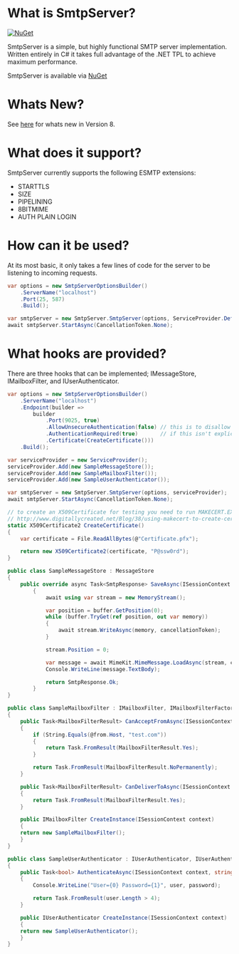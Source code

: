 # What is SmtpServer?

[![NuGet](https://img.shields.io/nuget/v/SmtpServer.svg)](https://www.nuget.org/packages/SmtpServer/)

SmtpServer is a simple, but highly functional SMTP server implementation. Written entirely in C# it takes full advantage of the .NET TPL to achieve maximum performance.

SmtpServer is available via [NuGet](https://www.nuget.org/packages/SmtpServer/)

# Whats New?

See [here](https://github.com/cosullivan/SmtpServer/blob/master/Version8.md) for whats new in Version 8.

# What does it support?

SmtpServer currently supports the following ESMTP extensions:

- STARTTLS
- SIZE
- PIPELINING
- 8BITMIME
- AUTH PLAIN LOGIN

# How can it be used?

At its most basic, it only takes a few lines of code for the server to be listening to incoming requests.

```cs
var options = new SmtpServerOptionsBuilder()
    .ServerName("localhost")
    .Port(25, 587)
    .Build();

var smtpServer = new SmtpServer.SmtpServer(options, ServiceProvider.Default);
await smtpServer.StartAsync(CancellationToken.None);
```

# What hooks are provided?

There are three hooks that can be implemented; IMessageStore, IMailboxFilter, and IUserAuthenticator.

```cs
var options = new SmtpServerOptionsBuilder()
    .ServerName("localhost")
    .Endpoint(builder =>
        builder
            .Port(9025, true)
            .AllowUnsecureAuthentication(false) // this is to disallow sending PLAIN credentials without an SSL/TLS tunnel
            .AuthenticationRequired(true)       // if this isn't explicitely set to true, the UserAuthenticator provider has no effect
            .Certificate(CreateCertificate()))
    .Build();

var serviceProvider = new ServiceProvider();
serviceProvider.Add(new SampleMessageStore());
serviceProvider.Add(new SampleMailboxFilter());
serviceProvider.Add(new SampleUserAuthenticator());

var smtpServer = new SmtpServer.SmtpServer(options, serviceProvider);
await smtpServer.StartAsync(CancellationToken.None);

// to create an X509Certificate for testing you need to run MAKECERT.EXE and then PVK2PFX.EXE
// http://www.digitallycreated.net/Blog/38/using-makecert-to-create-certificates-for-development
static X509Certificate2 CreateCertificate()
{
    var certificate = File.ReadAllBytes(@"Certificate.pfx");

    return new X509Certificate2(certificate, "P@ssw0rd");
}
```

```cs
public class SampleMessageStore : MessageStore
{
    public override async Task<SmtpResponse> SaveAsync(ISessionContext context, IMessageTransaction transaction, ReadOnlySequence<byte> buffer, CancellationToken cancellationToken)
        {
            await using var stream = new MemoryStream();

            var position = buffer.GetPosition(0);
            while (buffer.TryGet(ref position, out var memory))
            {
                await stream.WriteAsync(memory, cancellationToken);
            }

            stream.Position = 0;

            var message = await MimeKit.MimeMessage.LoadAsync(stream, cancellationToken);
            Console.WriteLine(message.TextBody);

            return SmtpResponse.Ok;
        }
}
```

```cs
public class SampleMailboxFilter : IMailboxFilter, IMailboxFilterFactory
{
    public Task<MailboxFilterResult> CanAcceptFromAsync(ISessionContext context, IMailbox @from, int size, CancellationToken cancellationToken)
    {
        if (String.Equals(@from.Host, "test.com"))
        {
            return Task.FromResult(MailboxFilterResult.Yes);
        }

        return Task.FromResult(MailboxFilterResult.NoPermanently);
    }

    public Task<MailboxFilterResult> CanDeliverToAsync(ISessionContext context, IMailbox to, IMailbox @from, CancellationToken token)
    {
        return Task.FromResult(MailboxFilterResult.Yes);
    }

    public IMailboxFilter CreateInstance(ISessionContext context)
    {
	return new SampleMailboxFilter();
    }
}
```

```cs
public class SampleUserAuthenticator : IUserAuthenticator, IUserAuthenticatorFactory
{
    public Task<bool> AuthenticateAsync(ISessionContext context, string user, string password, CancellationToken token)
    {
        Console.WriteLine("User={0} Password={1}", user, password);

        return Task.FromResult(user.Length > 4);
    }

    public IUserAuthenticator CreateInstance(ISessionContext context)
    {
	return new SampleUserAuthenticator();
    }
}
```
